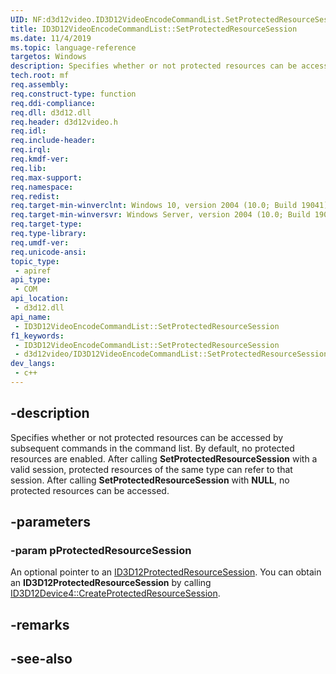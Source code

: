 ```yaml
---
UID: NF:d3d12video.ID3D12VideoEncodeCommandList.SetProtectedResourceSession
title: ID3D12VideoEncodeCommandList::SetProtectedResourceSession
ms.date: 11/4/2019
ms.topic: language-reference
targetos: Windows
description: Specifies whether or not protected resources can be accessed by subsequent commands in the video encode command list.
tech.root: mf
req.assembly: 
req.construct-type: function
req.ddi-compliance: 
req.dll: d3d12.dll
req.header: d3d12video.h
req.idl: 
req.include-header: 
req.irql: 
req.kmdf-ver: 
req.lib: 
req.max-support: 
req.namespace: 
req.redist: 
req.target-min-winverclnt: Windows 10, version 2004 (10.0; Build 19041)
req.target-min-winversvr: Windows Server, version 2004 (10.0; Build 19041)
req.target-type: 
req.type-library: 
req.umdf-ver: 
req.unicode-ansi: 
topic_type:
 - apiref
api_type:
 - COM
api_location:
 - d3d12.dll
api_name:
 - ID3D12VideoEncodeCommandList::SetProtectedResourceSession
f1_keywords:
 - ID3D12VideoEncodeCommandList::SetProtectedResourceSession
 - d3d12video/ID3D12VideoEncodeCommandList::SetProtectedResourceSession
dev_langs:
 - c++
---
```


## -description

Specifies whether or not protected resources can be accessed by subsequent commands in the command list. By default, no protected resources are enabled. After calling **SetProtectedResourceSession** with a valid session, protected resources of the same type can refer to that session. After calling **SetProtectedResourceSession** with **NULL**, no protected resources can be accessed.

## -parameters

### -param pProtectedResourceSession

An optional pointer to an [ID3D12ProtectedResourceSession](/windows/win32/api/d3d12/nn-d3d12-id3d12protectedresourcesession). You can obtain an **ID3D12ProtectedResourceSession** by calling [ID3D12Device4::CreateProtectedResourceSession](/windows/win32/api/d3d12/nf-d3d12-id3d12device4-createprotectedresourcesession).

## -remarks

## -see-also

